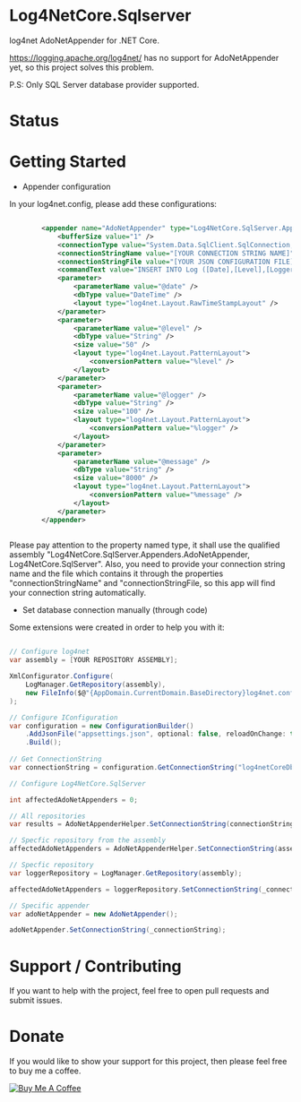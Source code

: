 # Log4NetCore.Sqlserver

log4net AdoNetAppender for .NET Core.

https://logging.apache.org/log4net/ has no support for AdoNetAppender yet, so this project solves this problem.

P.S: Only SQL Server database provider supported.

# Status

# Getting Started

- Appender configuration 

In your log4net.config, please add these configurations:

```XML

		<appender name="AdoNetAppender" type="Log4NetCore.SqlServer.Appenders.AdoNetAppender, Log4NetCore.SqlServer">
			<bufferSize value="1" />
			<connectionType value="System.Data.SqlClient.SqlConnection,System.Data.SqlClient,Version=4.0.0.0,Culture=neutral,PublicKeyToken=b77a5c561934e089" />
			<connectionStringName value="[YOUR CONNECTION STRING NAME]" /> <!-- Example: log4netCoreDb -->
			<connectionStringFile value="[YOUR JSON CONFIGURATION FILE]" /> <!-- Example: appsettings.json -->
			<commandText value="INSERT INTO Log ([Date],[Level],[Logger],[Message]) VALUES (@date, @level, @logger, @message)" />
			<parameter>
				<parameterName value="@date" />
				<dbType value="DateTime" />
				<layout type="log4net.Layout.RawTimeStampLayout" />
			</parameter>
			<parameter>
				<parameterName value="@level" />
				<dbType value="String" />
				<size value="50" />
				<layout type="log4net.Layout.PatternLayout">
					<conversionPattern value="%level" />
				</layout>
			</parameter>
			<parameter>
				<parameterName value="@logger" />
				<dbType value="String" />
				<size value="100" />
				<layout type="log4net.Layout.PatternLayout">
					<conversionPattern value="%logger" />
				</layout>
			</parameter>
			<parameter>
				<parameterName value="@message" />
				<dbType value="String" />
				<size value="8000" />
				<layout type="log4net.Layout.PatternLayout">
					<conversionPattern value="%message" />
				</layout>
			</parameter>
		</appender>
		
```

Please pay attention to the property named type, it shall use the qualified assembly "Log4NetCore.SqlServer.Appenders.AdoNetAppender, Log4NetCore.SqlServer". Also, you need to provide your connection string name and the file which contains it through the properties "connectionStringName" and "connectionStringFile, so this app will find your connection string automatically.

- Set database connection manually (through code)

Some extensions were created in order to help you with it:

```C#

// Configure log4net
var assembly = [YOUR REPOSITORY ASSEMBLY];

XmlConfigurator.Configure(
	LogManager.GetRepository(assembly),
	new FileInfo($@"{AppDomain.CurrentDomain.BaseDirectory}log4net.config")
);

// Configure IConfiguration
var configuration = new ConfigurationBuilder()
	.AddJsonFile("appsettings.json", optional: false, reloadOnChange: true)
	.Build();
	
// Get ConnectionString
var connectionString = configuration.GetConnectionString("log4netCoreDb");

// Configure Log4NetCore.SqlServer

int affectedAdoNetAppenders = 0;

// All repositories
var results = AdoNetAppenderHelper.SetConnectionString(connectionString);

// Specfic repository from the assembly
affectedAdoNetAppenders = AdoNetAppenderHelper.SetConnectionString(assembly, connectionString);

// Specfic repository
var loggerRepository = LogManager.GetRepository(assembly);

affectedAdoNetAppenders = loggerRepository.SetConnectionString(_connectionString);

// Specific appender
var adoNetAppender = new AdoNetAppender();

adoNetAppender.SetConnectionString(_connectionString);

```   

# Support / Contributing
If you want to help with the project, feel free to open pull requests and submit issues. 

# Donate

If you would like to show your support for this project, then please feel free to buy me a coffee.

<a href="https://www.buymeacoffee.com/fernandolima" target="_blank"><img src="https://www.buymeacoffee.com/assets/img/custom_images/white_img.png" alt="Buy Me A Coffee" style="height: auto !important;width: auto !important;" ></a>
